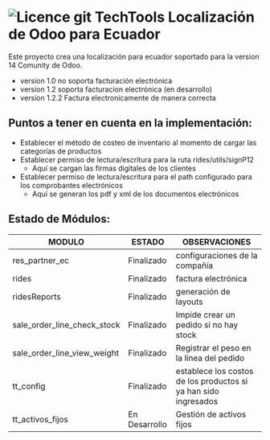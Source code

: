 ![Licence](https://img.shields.io/badge/licence-AGPL--3-blue.svg)
git 
TechTools Localización de Odoo para Ecuador
=================================

Este proyecto crea una localización para ecuador soportado para la version 14 Comunity de Odoo.

- version 1.0 no soporta facturación electrónica
- version 1.2 soporta facturacion electrónica (en desarrollo)
- version 1.2.2 Factura electronicamente de manera correcta 

Puntos a tener en cuenta en la implementación:
---------------------------------------------
 - Establecer el método de costeo de inventario al momento de cargar las categorías de productos
 - Establecer permiso de lectura/escritura para la ruta rides/utils/signP12
    - Aquí se cargan las firmas digitales de los clientes
 - Establecer permiso de lectura/escritura para el path configurado para los comprobantes electrónicos
    - Aquí se generan los pdf y xml de los documentos electrónicos

Estado de Módulos:
-----------------
| MODULO                   | ESTADO    | OBSERVACIONES                           |
|--------------------------|-----------|-----------------------------------------|
| res_partner_ec   | Finalizado| configuraciones de la compañía
| rides   | Finalizado| factura electrónica
| ridesReports   | Finalizado| generación de layouts
| sale_order_line_check_stock   | Finalizado| Impide crear un pedido si no hay stock
| sale_order_line_view_weight   | Finalizado| Registrar el peso en la línea del pedido
| tt_config   | Finalizado| establece los costos de los productos si ya han sido ingresados
| tt_activos_fijos   | En Desarrollo | Gestión de activos fijos 

